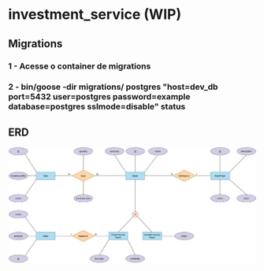 # investment_service (WIP)

## Migrations

### 1 - Acesse o container de migrations
### 2 - bin/goose -dir migrations/ postgres "host=dev_db port=5432 user=postgres password=example database=postgres sslmode=disable" status

## ERD

![image](./investment_service_erd.png)

